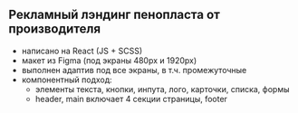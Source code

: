 ## Рекламный лэндинг пенопласта от производителя 
* написано на React (JS + SCSS)
* макет из Figma (под экраны 480px и 1920px)
* выполнен адаптив под все экраны, в т.ч. промежуточные
* компонентный подход:
	* элементы текста, кнопки, инпута, лого, карточки, списка, формы
	* header, main включает 4 секции страницы, footer